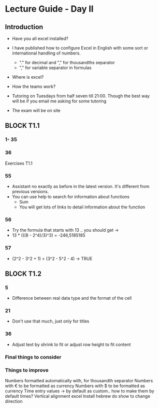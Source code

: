 
# Lecture Guide - Day II

## Introduction

* Have you all excel installed?
* I have published how to configure Excel in English with some sort or international handling of numbers.
  * "." for decimal and "," for thousandths separator
  * "," for variable separator in formulas

* Where is excel?
* How the teams work?

* Tutoring on Tuesdays from half seven till 21:00. Though the best way will be if you email me asking for some tutoring

* The exam will be on site

## BLOCK T1.1

### 1- 35

### 36

Exercises T1.1

### 55

* Assistant no exactly as before in the latest version. It's different from previous versions.
* You can use help to search for information about functions
  * Sum
  * You will get lots of links to detail information about the function

### 56

* Try the formula that starts with 13 .. you should get ->
* 13 * (((8 - 2^4)/3)^3) = -246,5185185

### 57

* (2^2 - 3^2 + 1) > (3^2 - 5^2 - 4) -> TRUE
  
## BLOCK T1.2

### 5

* Difference between real data type and the format of the cell

### 21

* Don't use that much, just only for titles

### 36

* Adjust text by shrink to fit or adjust row height to fit content

### Final things to consider

### Things to improve

Numbers formatted automatically with, for thousandth separator
Numbers with € to be formatted as currency
Numbers with $ to be formatted as currency
Time entry values -> by default as custom.. how to make them by default times?
Vertical alignment excel
Install hebrew do show to change direction
